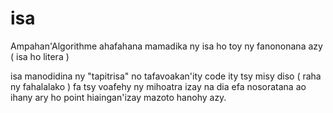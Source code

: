# isa
Ampahan'Algorithme ahafahana mamadika ny isa ho toy ny fanononana azy ( isa ho litera )

isa manodidina ny "tapitrisa" no tafavoakan'ity code ity tsy misy diso ( raha ny fahalalako ) fa tsy voafehy ny mihoatra izay na dia efa nosoratana ao ihany ary ho point hiaingan'izay mazoto hanohy azy.
